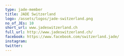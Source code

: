 ```yaml
---
type: jade-member
title: JADE Switzerland
logo: /assets/logos/jade-switzerland.png
no_of_JEs: 10
short_url: www.jadeswitzerland.ch
full_url: http://www.jadeswitzerland.ch/
facebook: https://www.facebook.com/switzerland.jade/
instagram:
twitter:
---
```

